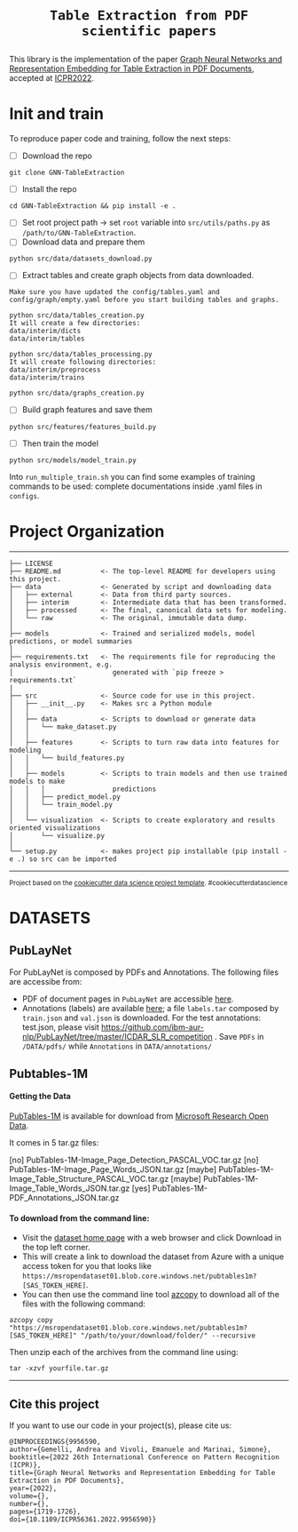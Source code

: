 # <p align=center>`Table Extraction from PDF scientific papers`</p> 

This library is the implementation of the paper [Graph Neural Networks and Representation Embedding for Table Extraction in PDF Documents](https://ieeexplore.ieee.org/abstract/document/9956590), accepted at [ICPR2022](https://www.icpr2022.com).

# Init and train
To reproduce paper code and training, follow the next steps:

- [ ] Download the repo
``` 
git clone GNN-TableExtraction
```
- [ ] Install the repo
``` 
cd GNN-TableExtraction && pip install -e .
```
- [ ] Set root project path -> set ```root``` variable into ```src/utils/paths.py``` as ```/path/to/GNN-TableExtraction```.
- [ ] Download data and prepare them
```
python src/data/datasets_download.py
```
- [ ] Extract tables and create graph objects from data downloaded.
```
Make sure you have updated the config/tables.yaml and config/graph/empty.yaml before you start building tables and graphs.

python src/data/tables_creation.py
It will create a few directories:
data/interim/dicts
data/interim/tables

python src/data/tables_processing.py
It will create following directories:
data/interim/preprocess
data/interim/trains

python src/data/graphs_creation.py
``` 
- [ ] Build graph features and save them
```
python src/features/features_build.py
```
- [ ] Then train the model
```
python src/models/model_train.py
```

Into ```run_multiple_train.sh``` you can find some examples of training commands to be used: complete documentations inside .yaml files in ```configs```.

# Project Organization
------------

    ├── LICENSE
    ├── README.md          <- The top-level README for developers using this project.
    ├── data               <- Generated by script and downloading data
    │   ├── external       <- Data from third party sources.
    │   ├── interim        <- Intermediate data that has been transformed.
    │   ├── processed      <- The final, canonical data sets for modeling.
    │   └── raw            <- The original, immutable data dump.
    │
    ├── models             <- Trained and serialized models, model predictions, or model summaries
    │
    ├── requirements.txt   <- The requirements file for reproducing the analysis environment, e.g.
    │                         generated with `pip freeze > requirements.txt`
    |
    ├── src                <- Source code for use in this project.
    │   ├── __init__.py    <- Makes src a Python module
    │   │
    │   ├── data           <- Scripts to download or generate data
    │   │   └── make_dataset.py
    │   │
    │   ├── features       <- Scripts to turn raw data into features for modeling
    │   │   └── build_features.py
    │   │
    │   ├── models         <- Scripts to train models and then use trained models to make
    │   │   │                 predictions
    │   │   ├── predict_model.py
    │   │   └── train_model.py
    │   │
    │   └── visualization  <- Scripts to create exploratory and results oriented visualizations
    │       └── visualize.py
    │
    └── setup.py           <- makes project pip installable (pip install -e .) so src can be imported

--------

<p><small>Project based on the <a target="_blank" href="https://drivendata.github.io/cookiecutter-data-science/">cookiecutter data science project template</a>. #cookiecutterdatascience</small></p>

# DATASETS

## PubLayNet

For PubLayNet is composed by PDFs and Annotations. The following files are accessibe from: 
- PDF of document pages in `PubLayNet` are accessible [here](https://dax-cdn.cdn.appdomain.cloud/dax-publaynet/1.0.0/PubLayNet_PDF.tar.gz).
- Annotations (labels) are available [here](https://dax-cdn.cdn.appdomain.cloud/dax-publaynet/1.0.0/labels.tar.gz?_ga=2.252263497.1911140011.1644402271-566577787.1643567867); a file `labels.tar` composed by `train.json` and `val.json` is downloaded.
For the test annotations: test.json, please visit https://github.com/ibm-aur-nlp/PubLayNet/tree/master/ICDAR_SLR_competition . 
Save `PDFs` in `/DATA/pdfs/` while `Annotations` in `DATA/annotations/`

## Pubtables-1M

#### Getting the Data

[PubTables-1M](https://msropendata.com/datasets/505fcbe3-1383-42b1-913a-f651b8b712d3) is available for download from [Microsoft Research Open Data](https://msropendata.com/).

It comes in 5 tar.gz files:

[no] PubTables-1M-Image_Page_Detection_PASCAL_VOC.tar.gz
[no] PubTables-1M-Image_Page_Words_JSON.tar.gz
[maybe] PubTables-1M-Image_Table_Structure_PASCAL_VOC.tar.gz
[maybe] PubTables-1M-Image_Table_Words_JSON.tar.gz
[yes] PubTables-1M-PDF_Annotations_JSON.tar.gz

#### To download from the command line:

- Visit the [dataset home page](https://msropendata.com/datasets/505fcbe3-1383-42b1-913a-f651b8b712d3) with a web browser and click Download in the top left corner. 
- This will create a link to download the dataset from Azure with a unique access token for you that looks like `https://msropendataset01.blob.core.windows.net/pubtables1m?[SAS_TOKEN_HERE]`.
- You can then use the command line tool [azcopy](https://docs.microsoft.com/en-us/azure/storage/common/storage-use-azcopy-v10) to download all of the files with the following command:
```
azcopy copy "https://msropendataset01.blob.core.windows.net/pubtables1m?[SAS_TOKEN_HERE]" "/path/to/your/download/folder/" --recursive
```

Then unzip each of the archives from the command line using:
```
tar -xzvf yourfile.tar.gz
```

---
## Cite this project
If you want to use our code in your project(s), please cite us:
```
@INPROCEEDINGS{9956590,  
author={Gemelli, Andrea and Vivoli, Emanuele and Marinai, Simone},  
booktitle={2022 26th International Conference on Pattern Recognition (ICPR)},   
title={Graph Neural Networks and Representation Embedding for Table Extraction in PDF Documents},   
year={2022},  
volume={},  
number={},  
pages={1719-1726},  
doi={10.1109/ICPR56361.2022.9956590}}
```
